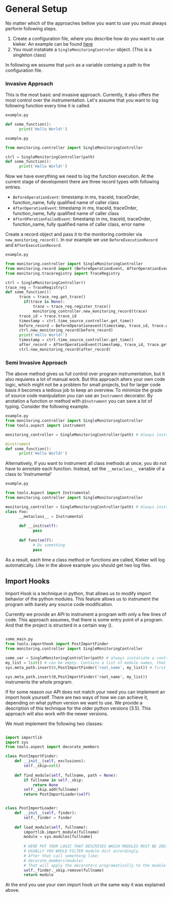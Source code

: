 # General Setup

No matter which of the approaches bellow you want to use you must always perform following steps.

1. Create a configuration file, where you describe how do you want to use kieker. An example can be found [here](https://github.com/silvergl/kieker-lang-pack-python/blob/refractor2/monitoring.ini)
2. You  must instatiate a `SingleMonitoringControler` object. (This is a singleton class)

In following we assume that `path` as a variable containg a path to the configuration file.

### Invasive Approach
This is the most basic and invasive approach. Currently, it also offers the most control over the instrumentation.
Let's assume that you want to log following function every time it is called.

```python
example.py

def some_function():
      print('Hello World!')

```


```python
example.py

from monitoring.controller import SingleMonitoringController

ctrl = SingleMonitoringController(path)
def some_function():
      print('Hello World!')

```
Now we have everything we need to log the function execution.
At the current stage of development there are three record types with following entries.

- `BeforeOperationEvent`: timestamp in ms, traceId, traceOrder, function_name, fully qualified name of caller class
- `AfterOperationEvent`: timestamp in ms, traceId, traceOrder, function_name, fully qualified name of caller class
- `AfterOPerationFailedEvent`: timestamp in ms, traceId, traceOrder, function_name, fully qualified name of caller class, error name

Create a record object and pass it to the monitoring controler via `new_monitoring_record()`. In our example we use `BeforeExecutionRecord` and `AfterExecutionRecord`.

```python
example.py

from monitoring.controller import SingleMonitoringController
from monitoring.record import (BeforeOperationEvent, AfterOperationEvent)
from monitoring.traceregistry import TraceRegistry

ctrl = SingleMonitoringController()
trace_reg = TraceRegistry()
def some_function():
      trace = trace_reg.get_trace()
        if(trace is None):
            trace = trace_reg.register_trace()
            monitoring_controller.new_monitoring_record(trace)
      trace_id = trace.trace_id
      timestamp = ctrl.time_source_controller.get_time()
      before_record = BeforeOperationevent(timestamp, trace_id, trace.get_next_order_id(), 'some_function','example.some_function')
      ctrl.new_monitoring_record(before_record)
      print('Hello World!')
      timestamp = ctrl.time_source_controller.get_time()
      after_record = AfterOperationEvent(timestamp, trace_id, trace.get_next_order_id(), 'some_function','example.some_function')
      ctrl.new_monitoring_record(after_record)


```
 
 
 ### Semi Invasive Approach
The above method gives us full control over program instrumentation, but it also requieres a lot of manual work. But this approach alters your own code logic, which might not be a problem for small projects, but for larger code basis it becomes a tedious job to keep an overview. To minimize the grade of source code manipulation you can use an `Instrument` decorator. By anotation a function or method with `@Instrument` you can save a lot of typing. Consider the following example.

```python
example.py
from monitoring.controller import SingleMonitoringController
from tools.aspect import instrument

monitoring_controller = SingleMonitoringController(path) # Always instatiate a controller

@instrument
def some_function():
      print('Hello World!')
```

Alternatively, if you want to instrument all class methods at once, you do not have to annotate each function. Instead, set the `__metaclass__` variable of a class to 'Instrumental'


```python
example.py

from tools.Aspect import Instrumental
from monitoring.controller import SingleMonitoringController

monitoring_controller = SingleMonitoringController(path) # Always instatiate a controller
class Foo:
      __metaclass__ = Instrumental
      
      def __init(self):
            pass
      
      def func(self):
            # Do something
            pass
```

As a result, each time a class method or functions are called, Kieker will log automatically. Like in the above example you should get two log files.

## Import Hooks
Import Hook is a technique in python, that allows us to modify import behavior of the python modules.
This feature allows us to instrument the program with barely any source code modification. 

Currently we provide an API to instrument a program with only a few lines of code.
This approach assumes, that there is some entry point of a program. And that the project is structerd in a certain way ().

```python

some_main.py
from tools.importhook import PostImportFinder
from monitoring.controller import SingleMonitoringController

some_var = SingleMonitoringController(path) # always instatiate a controller
my_list = list() # can be empty. Contains a list of module names, that must be skipped and not instrumented
sys.meta_path.insert(0,PostImportFinder('root_name', my_list)) # first parameter is a root name of the modules e.g root_name.something.fancy
```
`sys.meta_path.insert(0,PostImportFinder('root_name', my_list))` instruments the whole program. 

If for some reason our API does not match your need you can implement an import hook yourself.
There are two ways of how we can achieve it, depending on what python version we want to use. 
We provide a description of this technique for the older python versions (3.5).
This approach will also work with the newer versions.


We must implement the following two classes:


```python

import importlib
import sys
from tools.aspect import decorate_members

class PostImportFinder:
    def __init__(self, exclusions):
        self._skip=set()
    
    def find_module(self, fullname, path = None):
        if fullname in self._skip:
            return None
        self._skip.add(fullname)
        return PostImportLoader(self)


class PostImportLoader:
    def __init__(self, finder):
        self._finder = finder
    
    def load_module(self, fullname):
        importlib.import_module(fullname)
        module = sys.modules[fullname]
        
        # HERE PUT YOUR LOGIC THAT DESCRIVES WHICH MODULES MUST BE INSTRUMENTED
        # USUALLY YOU WOULD FILTER module dict accordingly.
        # After that call something like:
        # decorate_members(module)
        # That will apply the decorators programatically to the module functions
        self._finder._skip.remove(fullname)
        return module
```


At the end you use your own import hook un the same way it was explained above.



